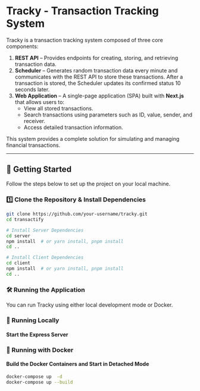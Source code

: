 # Tracky - Transaction Tracking System

Tracky is a transaction tracking system composed of three core components:

1. **REST API** – Provides endpoints for creating, storing, and retrieving transaction data.
2. **Scheduler** – Generates random transaction data every minute and communicates with the REST API to store these transactions. After a transaction is stored, the Scheduler updates its confirmed status 10 seconds later.
3. **Web Application** – A single-page application (SPA) built with **Next.js** that allows users to:
   - View all stored transactions.
   - Search transactions using parameters such as ID, value, sender, and receiver.
   - Access detailed transaction information.

This system provides a complete solution for simulating and managing financial transactions.

---

## 🚀 Getting Started

Follow the steps below to set up the project on your local machine.

### 1️⃣ Clone the Repository & Install Dependencies

```sh
git clone https://github.com/your-username/tracky.git
cd transactify

# Install Server Dependencies
cd server
npm install  # or yarn install, pnpm install
cd ..

# Install Client Dependencies
cd client
npm install  # or yarn install, pnpm install
cd ..
```

### 🛠 Running the Application

You can run Tracky using either local development mode or Docker.

### 🔹 Running Locally

#### Start the Express Server
### 🔹 Running with Docker

#### Build the Docker Containers and Start in Detached Mode

```sh
docker-compose up  -d
docker-compose up --build
```
